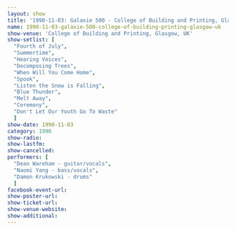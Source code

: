 ```yaml
---
layout: show
title: '1990-11-03: Galaxie 500 - College of Building and Printing, Glasgow, UK'
name: 1990-11-03-galaxie-500-college-of-building-printing-glasgow-uk
show-venue: 'College of Building and Printing, Glasgow, UK'
show-setlist: [
  "Fourth of July",
  "Summertime",
  "Hearing Voices",
  "Decomposing Trees",
  "When Will You Come Home",
  "Spook",
  "Listen the Snow is Falling",
  "Blue Thunder",
  "Melt Away",
  "Ceremony",
  "Don't Let Our Youth Go To Waste"
  ]
show-date: 1990-11-03
category: 1990
show-radio: 
show-lastfm: 
show-cancelled: 
performers: [
  "Dean Wareham - guitar/vocals",
  "Naomi Yang - bass/vocals",
  "Damon Krukowski - drums"
  ]
facebook-event-url: 
show-poster-url: 
show-ticket-url: 
show-venue-website: 
show-additional: 
---
```


